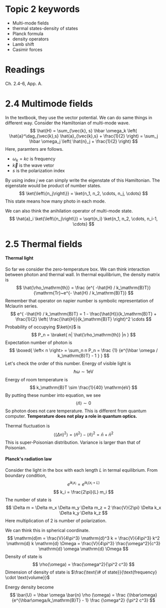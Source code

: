 
# __Topic 2 keywords__
- Multi-mode fields
- thermal states-density of states
- Planck formula
- density operators
- Lamb shift
- Casimir forces

# __Readings__
Ch. 2.4-6, App. A.

# __2.4 Multimode fields__
In the textbook, they use the vector potential. 
We can do same things in different way.
Consider the Hamiltonian of multi-mode wave.
$$
    \hat{H}
    =
    \sum_{\vec{k}, s}
    \hbar \omega_k
    \left(
        \hat{a}^\dag_{\vec{k},s}
        \hat{a}_{\vec{k},s}
        +
        \frac{1}{2}
    \right)
    =
    \sum_j
    \hbar \omega_j
    \left(
        \hat{n}_j
        +
        \frac{1}{2}
    \right)
$$
Here, paramters are follows.
- $\omega_k=kc$ is frequency
- $\vec{k}$ is the wave vetor
- $s$ is the polarization index

By using index $j$ we can simply write the eigenstate of this Hamiltonian.
The eigenstate would be product of number states.
$$
    \ket{\left\{n_j\right\}}
    =
    \ket{n_1, n_2, \cdots, n_j, \cdots}
$$
This state means how many photo in each mode.

We can also think the anihilation operator of multi-mode state.
$$
    \hat{a}_i
    \ket{\left\{n_j\right\}}
    =
    \sqrt{n_i}
    \ket{n_1, n_2, \cdots, n_i-1, \cdots}
$$

# __2.5 Thermal fields__
#### Thermal light
So far we consider the zero-temperature box.
We can think interaction between photon and thermal wall.
In thermal equilibrium, the density matrix is
$$
    \hat{\rho_\mathrm{th}}
    =
    \frac
    {e^{ -\hat{H} / k_\mathrm{B}T}}
    {\mathrm{Tr}~e^{- \hat{H} / k_\mathrm{B}T}}
$$
Remember that operator on napier number is symbolic representation of Mclaurin 
series.
$$
    e^{ -\hat{H} / k_\mathrm{B}T}
    =
    1 
    - 
    \frac{\hat{H}}{k_\mathrm{B}T}
    +
    \frac{1}{2}
    \left(
        \frac{\hat{H}}{k_\mathrm{B}T}
    \right)^2
    \cdots
$$
Probability of occupying $\ket{n}$ is
$$
    P_n 
    =
    \braket{
        n|
        \hat{\rho_\mathrm{th}}
        |n
    }
$$
Expectation number of photon is 
$$
    \boxed{
    \left< n \right>
    =
    \sum_n
    n P_n
    =
    \frac
    {1}
    {e^{\hbar \omega / k_\mathrm{B}T}  - 1 }
    }
$$
Let's check the order of this number.
Energy of visible light is 
$$
    \hbar \omega
    \sim
    1
    \mathrm{eV}
$$
Energy of room temperature is
$$
    k_\mathrm{B}T
    \sim
    \frac{1}{40}
    \mathrm{eV}
$$
By putting these number into equation, we see
$$
    \left< \hat{n} \right>
    \sim
    0
$$
So photon does not care temperature. This is different from quantum computer.
**Temperature does not play a role in quantum optics.**

Thermal fluctuation is
$$
    \left< \left( \Delta n \right)^2 \right>
    =
    \left< \hat{n}^2 \right>
    -
    \left< \hat{n} \right>^2
    =
    \bar{n}
    +
    \bar{n}^2
$$
This is super-Poisonian distribution. Variance is larger than that of Poisonian.
#### Planck's radiation law
Consider the light in the box with each length $L$ in termal equilibrium.
From boundary condition,
$$
    e^{i k_i x_i}
    =
    e^{i k_i (x_i+L)}
$$
$$
    k_i 
    =
    \frac{2\pi}{L} 
    m_i
$$
The number of state is 
$$
    \Delta m
    =
    \Delta m_x
    \Delta m_y
    \Delta m_z
    =
    2
    \frac{V}{2\pi}
    \Delta k_x
    \Delta k_y
    \Delta k_z
$$
Here multiplication of 2 is number of polarization.

We can think this in spherical coordinate.
$$
    \mathrm{d}m
    =
    \frac{V}{4\pi^3}
    \mathrm{d}^3 k
    =
    \frac{V}{4\pi^3}
    k^2
    \mathrm{d} k
    \mathrm{d} \Omega
    =
    \frac{V}{4\pi^3}
    \frac{\omega^2}{c^3}
    \mathrm{d} \omega
    \mathrm{d} \Omega
$$
Density of state is 
$$
    \rho(\omega)
    =
    \frac{\omega^2}{\pi^2 c^3}
$$
Dimension of density of state is 
$\frac{\text{\# of state}}{\text{frequency} \cdot \text{volume}}$

Energy density become
$$
    \bar{U}
    =
    \hbar \omega \bar{n} \rho (\omega)
    =
    \frac
    {\hbar\omega}
    {e^{\hbar\omega/k_\mathrm{B}T} - 1}
    \frac
    {\omega^2}
    {\pi^2 c^3}
$$


